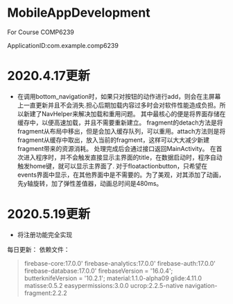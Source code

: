 # MobileAppDevelopment
For Course COMP6239

ApplicationID:com.example.comp6239

# 2020.4.17更新
- 在调用bottom_navigation时，如果只对按钮的动作进行add，则会在主屏幕上一直更新并且不会消失.担心后期加载内容过多时会对软件性能造成负担。所以新建了NavHelper来解决加载和重用问题。
其中最核心的便是将界面存储在缓存中，以便高速加载，并且不需要重新建立。
fragment的detach方法是将fragment从布局中移出，但是会加入缓存队列，可以重用。attach方法则是将fragment从缓存中取出，放入当前的fragment，这样可以大大减少新建fragment带来的资源消耗。
处理完成后会通过接口返回MainActivity。
在首次进入程序时，并不会触发直接显示主界面的title，在数据启动时，程序自动触发home键，就可以显示主界面了.
对于floatactionbutton，只希望在events界面中显示，在其他界面中是不需要的。为了美观，对其添加了动画，先y轴旋转，加了弹性差值器，动画总时间是480ms。

# 2020.5.19更新
- 将注册功能完全实现


每日更新：
依赖文件：
> firebase-core:17.0.0'
> firebase-analytics:17.0.0'
> firebase-auth:17.0.0'
> firebase-database:17.0.0'
> firebaseVersion = '16.0.4';
> butterknifeVersion = '10.2.1';
> material:1.1.0-alpha09
> glide:4.11.0
> matisse:0.5.2
> easypermissions:3.0.0
> ucrop:2.2.5-native
> navigation-fragment:2.2.2
